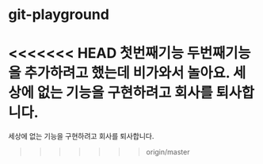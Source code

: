 # git-playground
<<<<<<< HEAD
첫번째기능
두번째기능을 추가하려고 했는데 비가와서 놀아요.
세상에 없는 기능을 구현하려고 회사를 퇴사합니다.
=======
세상에 없는 기능을 구현하려고 회사를 퇴사합니다.
>>>>>>> origin/master
